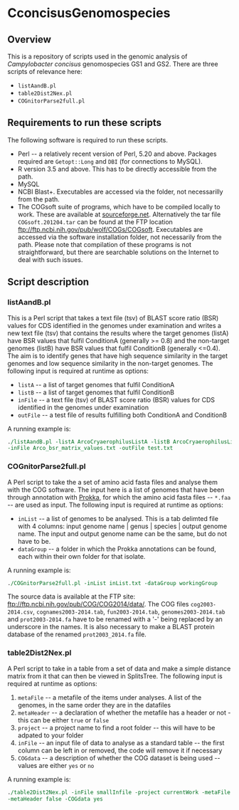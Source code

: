 # CconcisusGenomospecies

## Overview
This is a repository of scripts used in the genomic analysis of *Campylobacter concisus* genomospecies GS1 and GS2.  There are three scripts of relevance here:
* `listAandB.pl`
* `table2Dist2Nex.pl`
* `COGnitorParse2full.pl`

## Requirements to run these scripts 

The following software is required to run these scripts.

* Perl -- a relatively recent version of Perl, 5.20 and above.  Packages required are `Getopt::Long` and `DBI` (for connections to MySQL).
* R version 3.5 and above.  This has to be directly accessible from the path. 
* MySQL
* NCBI Blast+.  Executables are accessed via the folder, not necessarilly from the path.
* The COGsoft suite of programs, which have to be compiled locally to work. These are available at [sourceforge.net](https://sourceforge.net/projects/cogtriangles/).  Alternatively the tar file `COGsoft.201204.tar` can be found at the FTP location ftp://ftp.ncbi.nih.gov/pub/wolf/COGs/COGsoft.  Executables are accessed via the software installation folder, not necessarily from the path.  Please note that compilation of these programs is not straightforward, but there are searchable solutions on the Internet to deal with such issues.


## Script description

### listAandB.pl

This is a Perl script that takes a text file (tsv) of BLAST score ratio (BSR) values for CDS identified in the genomes under examination and writes a new text file (tsv) that contains the results where the target genomes (listA) have BSR values that fulfil ConditionA (generally >= 0.8) and the non-target genomes (listB) have BSR values that fulfil ConditionB (generally <=0.4). The aim is to identify genes that have high sequence similarity in the target genomes and low sequence similarity in the non-target genomes.  The following input is required at runtime as options:
* `listA` -- a list of target genomes that fulfil ConditionA
* `listB` -- a list of target genomes that fulfil ConditionB
* `inFile` -- a text file (tsv) of BLAST score ratio (BSR) values for CDS identified in the genomes under examination
* `outFile` -- a test file of results fulfilling both ConditionA and ConditionB

A	running example is:

```perl
./listAandB.pl -listA ArcoCryaerophilusListA -listB ArcoCryaerophilusListB \
-inFile Arco_bsr_matrix_values.txt -outFile test.txt
```


### COGnitorParse2full.pl

A Perl script to take the a set of amino acid fasta files and analyse them with the COG software.  The input here is a list of genomes that have been through annotation with [Prokka](https://github.com/tseemann/prokka), for which the amino acid fasta files -- ```*.faa``` -- are used as input.  The following input is required at runtime as options:
* `inList` -- a list of genomes to be analysed.  This is a tab delimted file with 4 columns: input genome name | genus | species | output genome name.  The input and output genome name can be the same, but do not have to be.
* `dataGroup` -- a folder in which the Prokka annotations can be found, each within their own folder for that isolate.

A	running example is:

```perl
./COGnitorParse2full.pl -inList inList.txt -dataGroup workingGroup
```

The source data is available at the FTP site: ftp://ftp.ncbi.nih.gov/pub/COG/COG2014/data/.  The COG files `cog2003-2014.csv`, `cognames2003-2014.tab`, `fun2003-2014.tab`, `genomes2003-2014.tab` and `prot2003-2014.fa` have to be renamed with a '-' being replaced by an underscore in the names.  It is also necessary to make a BLAST protein database of the renamed `prot2003_2014.fa` file.


### table2Dist2Nex.pl

A Perl script to take in a table from a set of data and make a simple distance matrix from it that can then be viewed in SplitsTree.  The following input is required at runtime as options:
1. `metaFile` -- a metafile of the items under analyses.  A list of the genomes, in the same order they are in the datafiles
2. `metaHeader` -- a declaration of whether the metafile has a header or not - this can be either `true` or `false`
3. `project` -- a project name to find a root folder -- this will have to be adpated to your folder
4. `inFile` -- an input file of data to analyse as a standard table -- the first column can be left in or removed, the code will remove it if necessary
5. `COGdata` -- a description of whether the COG dataset is being used -- values are either `yes` or `no`

A	running example is:

```perl
./table2Dist2Nex.pl -inFile smallInfile -project currentWork -metaFile isolateList \ 
-metaHeader false -COGdata yes
```

